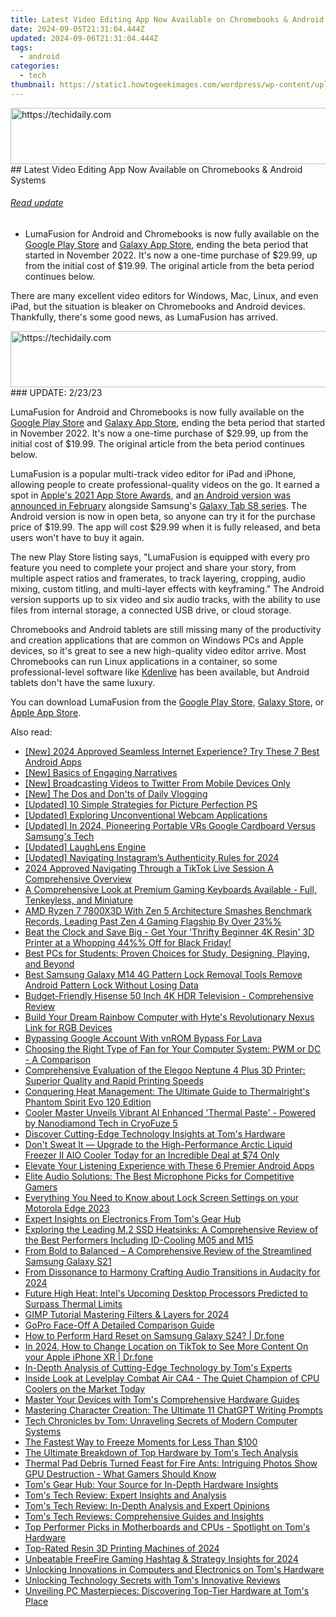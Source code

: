 ```yaml
---
title: Latest Video Editing App Now Available on Chromebooks & Android Systems
date: 2024-09-05T21:31:04.444Z
updated: 2024-09-06T21:31:04.444Z
tags:
  - android
categories:
  - tech
thumbnail: https://static1.howtogeekimages.com/wordpress/wp-content/uploads/2022/11/CloudsConvert_maxresdefault-1668093764.jpg
---
```


<!-- affiliate ads begin -->
<a href="https://appsumo.8odi.net/c/5597632/2130869/7443" target="_top" id="2130869">
  <img src="//a.impactradius-go.com/display-ad/7443-2130869" border="0" alt="https://techidaily.com" width="600" height="90"/>
</a>
<img height="0" width="0" src="https://appsumo.8odi.net/i/5597632/2130869/7443" style="position:absolute;visibility:hidden;" border="0" />
<!-- affiliate ads end -->
## Latest Video Editing App Now Available on Chromebooks & Android Systems

###### [Read update](https://youtube-lab.techidaily.com/024-approved-rapid-techniques-mix-up-and-shuffle-youtube-listings/) 

* LumaFusion for Android and Chromebooks is now fully available on the [Google Play Store](https://www.anrdoezrs.net/links/3607085/type/dlg/sid/UUhtgUeUpU203671/https://play.google.com/store/apps/details?id=com.luma%5Ftouch.lumafusion) and [Galaxy App Store](https://shop-links.co/link/?exclusive=1&publisher_slug=itechdaily19598&url=https%3A%2F%2Fgalaxystore.samsung.com%2Fdetail%2Fcom.luma%255Ftouch.lumafusion), ending the beta period that started in November 2022\. It's now a one-time purchase of $29.99, up from the initial cost of $19.99\. The original article from the beta period continues below.

 There are many excellent video editors for Windows, Mac, Linux, and even iPad, but the situation is bleaker on Chromebooks and Android devices. Thankfully, there's some good news, as LumaFusion has arrived.

<!-- affiliate ads begin -->
<a href="https://ephamedtechinc.pxf.io/c/5597632/2136625/26400" target="_top" id="2136625">
  <img src="//a.impactradius-go.com/display-ad/26400-2136625" border="0" alt="https://techidaily.com" width="728" height="90"/>
</a>
<img height="0" width="0" src="https://ephamedtechinc.pxf.io/i/5597632/2136625/26400" style="position:absolute;visibility:hidden;" border="0" />
<!-- affiliate ads end -->
###  UPDATE: 2/23/23

 LumaFusion for Android and Chromebooks is now fully available on the [Google Play Store](https://www.anrdoezrs.net/links/3607085/type/dlg/sid/UUhtgUeUpU203671/https://play.google.com/store/apps/details?id=com.luma%5Ftouch.lumafusion) and [Galaxy App Store](https://shop-links.co/link/?exclusive=1&publisher_slug=itechdaily19598&url=https%3A%2F%2Fgalaxystore.samsung.com%2Fdetail%2Fcom.luma%255Ftouch.lumafusion), ending the beta period that started in November 2022\. It's now a one-time purchase of $29.99, up from the initial cost of $19.99\. The original article from the beta period continues below.

 LumaFusion is a popular multi-track video editor for iPad and iPhone, allowing people to create professional-quality videos on the go. It earned a spot in [Apple's 2021 App Store Awards](https://www.apple.com/newsroom/2021/12/app-store-awards-honor-the-best-apps-and-games-of-2021/), and [an Android version was announced in February](https://luma-touch.com/samsung-unpacked-lumafusion-on-android/) alongside Samsung's [Galaxy Tab S8 series](https://easy-unlock-android.techidaily.com/in-2024-unlock-your-oppo-reno-8t-5gs-potential-the-top-20-lock-screen-apps-you-need-to-try-by-drfone-android/). The Android version is now in open beta, so anyone can try it for the purchase price of $19.99\. The app will cost $29.99 when it is fully released, and beta users won't have to buy it again.

 The new Play Store listing says, "LumaFusion is equipped with every pro feature you need to complete your project and share your story, from multiple aspect ratios and framerates, to track layering, cropping, audio mixing, custom titling, and multi-layer effects with keyframing." The Android version supports up to six video and six audio tracks, with the ability to use files from internal storage, a connected USB drive, or cloud storage.

 Chromebooks and Android tablets are still missing many of the productivity and creation applications that are common on Windows PCs and Apple devices, so it's great to see a new high-quality video editor arrive. Most Chromebooks can run Linux applications in a container, so some professional-level software like [Kdenlive](https://kdenlive.org/en/) has been available, but Android tablets don't have the same luxury.

 You can download LumaFusion from the [Google Play Store](https://www.anrdoezrs.net/links/3607085/type/dlg/sid/UUhtgUeUpU203671/https://play.google.com/store/apps/details?id=com.luma%5Ftouch.lumafusion), [Galaxy Store](https://shop-links.co/link/?exclusive=1&publisher_slug=itechdaily19598&url=https%3A%2F%2Fgalaxystore.samsung.com%2Fdetail%2Fcom.luma%255Ftouch.lumafusion), or [Apple App Store](https://apps.apple.com/app/apple-store/id1062022008).

<ins class="adsbygoogle"
     style="display:block"
     data-ad-format="autorelaxed"
     data-ad-client="ca-pub-7571918770474297"
     data-ad-slot="1223367746"></ins>



<ins class="adsbygoogle"
     style="display:block"
     data-ad-client="ca-pub-7571918770474297"
     data-ad-slot="8358498916"
     data-ad-format="auto"
     data-full-width-responsive="true"></ins>

<span class="atpl-alsoreadstyle">Also read:</span>
<div><ul>
<li><a href="https://youtube-webster.techidaily.com/024-approved-seamless-internet-experience-try-these-7-best-android-apps/"><u>[New] 2024 Approved  Seamless Internet Experience? Try These 7 Best Android Apps</u></a></li>
<li><a href="https://extra-information.techidaily.com/new-basics-of-engaging-narratives/"><u>[New] Basics of Engaging Narratives</u></a></li>
<li><a href="https://twitter-clips.techidaily.com/new-broadcasting-videos-to-twitter-from-mobile-devices-only/"><u>[New] Broadcasting Videos to Twitter From Mobile Devices Only</u></a></li>
<li><a href="https://facebook-video-share.techidaily.com/new-the-dos-and-donts-of-daily-vlogging/"><u>[New] The Dos and Don'ts of Daily Vlogging</u></a></li>
<li><a href="https://extra-tips.techidaily.com/updated-10-simple-strategies-for-picture-perfection-ps/"><u>[Updated] 10 Simple Strategies for Picture Perfection PS</u></a></li>
<li><a href="https://visual-screen-recording.techidaily.com/updated-exploring-unconventional-webcam-applications/"><u>[Updated] Exploring Unconventional Webcam Applications</u></a></li>
<li><a href="https://article-posts.techidaily.com/updated-in-2024-pioneering-portable-vrs-google-cardboard-versus-samsungs-tech/"><u>[Updated] In 2024, Pioneering Portable VRs  Google Cardboard Versus Samsung's Tech</u></a></li>
<li><a href="https://extra-approaches.techidaily.com/updated-laughlens-engine/"><u>[Updated] LaughLens Engine</u></a></li>
<li><a href="https://instagram-videos.techidaily.com/updated-navigating-instagrams-authenticity-rules-for-2024/"><u>[Updated] Navigating Instagram’s Authenticity Rules for 2024</u></a></li>
<li><a href="https://tiktok-video-recordings.techidaily.com/2024-approved-navigating-through-a-tiktok-live-session-a-comprehensive-overview/"><u>2024 Approved  Navigating Through a TikTok Live Session  A Comprehensive Overview</u></a></li>
<li><a href="https://hardware-tips.techidaily.com/a-comprehensive-look-at-premium-gaming-keyboards-available-full-tenkeyless-and-miniature/"><u>A Comprehensive Look at Premium Gaming Keyboards Available - Full, Tenkeyless, and Miniature</u></a></li>
<li><a href="https://hardware-tips.techidaily.com/amd-ryzen-7-7800x3d-with-zen-5-architecture-smashes-benchmark-records-leading-past-zen-4-gaming-flagship-by-over-23/"><u>AMD Ryzen 7 7800X3D With Zen 5 Architecture Smashes Benchmark Records, Leading Past Zen 4 Gaming Flagship By Over 23%%</u></a></li>
<li><a href="https://hardware-tips.techidaily.com/beat-the-clock-and-save-big-get-your-thrifty-beginner-4k-resin-3d-printer-at-a-whopping-44-off-for-black-friday/"><u>Beat the Clock and Save Big - Get Your 'Thrifty Beginner 4K Resin' 3D Printer at a Whopping 44%% Off for Black Friday!</u></a></li>
<li><a href="https://hardware-tips.techidaily.com/best-pcs-for-students-proven-choices-for-study-designing-playing-and-beyond/"><u>Best PCs for Students: Proven Choices for Study, Designing, Playing, and Beyond</u></a></li>
<li><a href="https://android-unlock.techidaily.com/best-samsung-galaxy-m14-4g-pattern-lock-removal-tools-remove-android-pattern-lock-without-losing-data-by-drfone-android/"><u>Best Samsung Galaxy M14 4G Pattern Lock Removal Tools Remove Android Pattern Lock Without Losing Data</u></a></li>
<li><a href="https://hardware-tips.techidaily.com/budget-friendly-hisense-50-inch-4k-hdr-television-comprehensive-review/"><u>Budget-Friendly Hisense 50 Inch 4K HDR Television - Comprehensive Review</u></a></li>
<li><a href="https://hardware-tips.techidaily.com/build-your-dream-rainbow-computer-with-hytes-revolutionary-nexus-link-for-rgb-devices/"><u>Build Your Dream Rainbow Computer with Hyte's Revolutionary Nexus Link for RGB Devices</u></a></li>
<li><a href="https://android-unlock.techidaily.com/bypassing-google-account-with-vnrom-bypass-for-lava-by-drfone-android/"><u>Bypassing Google Account With vnROM Bypass For Lava</u></a></li>
<li><a href="https://hardware-tips.techidaily.com/choosing-the-right-type-of-fan-for-your-computer-system-pwm-or-dc-a-comparison/"><u>Choosing the Right Type of Fan for Your Computer System: PWM or DC - A Comparison</u></a></li>
<li><a href="https://hardware-tips.techidaily.com/comprehensive-evaluation-of-the-elegoo-neptune-4-plus-3d-printer-superior-quality-and-rapid-printing-speeds/"><u>Comprehensive Evaluation of the Elegoo Neptune 4 Plus 3D Printer: Superior Quality and Rapid Printing Speeds</u></a></li>
<li><a href="https://hardware-tips.techidaily.com/conquering-heat-management-the-ultimate-guide-to-thermalrights-phantom-spirit-evo-120-edition/"><u>Conquering Heat Management: The Ultimate Guide to Thermalright's Phantom Spirit Evo 120 Edition</u></a></li>
<li><a href="https://hardware-tips.techidaily.com/cooler-master-unveils-vibrant-ai-enhanced-thermal-paste-powered-by-nanodiamond-tech-in-cryofuze-5/"><u>Cooler Master Unveils Vibrant AI Enhanced 'Thermal Paste' - Powered by Nanodiamond Tech in CryoFuze 5</u></a></li>
<li><a href="https://hardware-tips.techidaily.com/discover-cutting-edge-technology-insights-at-toms-hardware/"><u>Discover Cutting-Edge Technology Insights at Tom's Hardware</u></a></li>
<li><a href="https://hardware-tips.techidaily.com/1723175687973-dont-sweat-it-upgrade-to-the-high-performance-arctic-liquid-freezer-ii-aio-cooler-today-for-an-incredible-deal-at-74-only/"><u>Don't Sweat It — Upgrade to the High-Performance Arctic Liquid Freezer II AIO Cooler Today for an Incredible Deal at $74 Only</u></a></li>
<li><a href="https://fox-access.techidaily.com/elevate-your-listening-experience-with-these-6-premier-android-apps/"><u>Elevate Your Listening Experience with These 6 Premier Android Apps</u></a></li>
<li><a href="https://hardware-tips.techidaily.com/elite-audio-solutions-the-best-microphone-picks-for-competitive-gamers/"><u>Elite Audio Solutions: The Best Microphone Picks for Competitive Gamers</u></a></li>
<li><a href="https://easy-unlock-android.techidaily.com/everything-you-need-to-know-about-lock-screen-settings-on-your-motorola-edge-2023-by-drfone-android/"><u>Everything You Need to Know about Lock Screen Settings on your Motorola Edge 2023</u></a></li>
<li><a href="https://hardware-tips.techidaily.com/expert-insights-on-electronics-from-toms-gear-hub/"><u>Expert Insights on Electronics From Tom's Gear Hub</u></a></li>
<li><a href="https://hardware-tips.techidaily.com/exploring-the-leading-m2-ssd-heatsinks-a-comprehensive-review-of-the-best-performers-including-id-cooling-m05-and-m15/"><u>Exploring the Leading M.2 SSD Heatsinks: A Comprehensive Review of the Best Performers Including ID-Cooling M05 and M15</u></a></li>
<li><a href="https://buynow-reviews.techidaily.com/from-bold-to-balanced-a-comprehensive-review-of-the-streamlined-samsung-galaxy-s21/"><u>From Bold to Balanced – A Comprehensive Review of the Streamlined Samsung Galaxy S21</u></a></li>
<li><a href="https://some-knowledge.techidaily.com/from-dissonance-to-harmony-crafting-audio-transitions-in-audacity-for-2024/"><u>From Dissonance to Harmony  Crafting Audio Transitions in Audacity for 2024</u></a></li>
<li><a href="https://hardware-tips.techidaily.com/future-high-heat-intels-upcoming-desktop-processors-predicted-to-surpass-thermal-limits/"><u>Future High Heat: Intel's Upcoming Desktop Processors Predicted to Surpass Thermal Limits</u></a></li>
<li><a href="https://some-techniques.techidaily.com/gimp-tutorial-mastering-filters-and-layers-for-2024/"><u>GIMP Tutorial  Mastering Filters & Layers for 2024</u></a></li>
<li><a href="https://vp-tips.techidaily.com/gopro-face-off-a-detailed-comparison-guide/"><u>GoPro Face-Off  A Detailed Comparison Guide</u></a></li>
<li><a href="https://techidaily.com/how-to-perform-hard-reset-on-samsung-galaxy-s24-drfone-by-drfone-reset-android-reset-android/"><u>How to Perform Hard Reset on Samsung Galaxy S24? | Dr.fone</u></a></li>
<li><a href="https://location-social.techidaily.com/in-2024-how-to-change-location-on-tiktok-to-see-more-content-on-your-apple-iphone-xr-drfone-by-drfone-virtual-ios/"><u>In 2024, How to Change Location on TikTok to See More Content On your Apple iPhone XR | Dr.fone</u></a></li>
<li><a href="https://hardware-tips.techidaily.com/in-depth-analysis-of-cutting-edge-technology-by-toms-experts/"><u>In-Depth Analysis of Cutting-Edge Technology by Tom's Experts</u></a></li>
<li><a href="https://hardware-tips.techidaily.com/inside-look-at-levelplay-combat-air-ca4-the-quiet-champion-of-cpu-coolers-on-the-market-today/"><u>Inside Look at Levelplay Combat Air CA4 - The Quiet Champion of CPU Coolers on the Market Today</u></a></li>
<li><a href="https://hardware-tips.techidaily.com/master-your-devices-with-toms-comprehensive-hardware-guides/"><u>Master Your Devices with Tom's Comprehensive Hardware Guides</u></a></li>
<li><a href="https://tech-haven.techidaily.com/mastering-character-creation-the-ultimate-11-chatgpt-writing-prompts/"><u>Mastering Character Creation: The Ultimate 11 ChatGPT Writing Prompts</u></a></li>
<li><a href="https://hardware-tips.techidaily.com/tech-chronicles-by-tom-unraveling-secrets-of-modern-computer-systems/"><u>Tech Chronicles by Tom: Unraveling Secrets of Modern Computer Systems</u></a></li>
<li><a href="https://buynow-reviews.techidaily.com/the-fastest-way-to-freeze-moments-for-less-than-100/"><u>The Fastest Way to Freeze Moments for Less Than $100</u></a></li>
<li><a href="https://hardware-tips.techidaily.com/the-ultimate-breakdown-of-top-hardware-by-toms-tech-analysis/"><u>The Ultimate Breakdown of Top Hardware by Tom's Tech Analysis</u></a></li>
<li><a href="https://hardware-tips.techidaily.com/thermal-pad-debris-turned-feast-for-fire-ants-intriguing-photos-show-gpu-destruction-what-gamers-should-know/"><u>Thermal Pad Debris Turned Feast for Fire Ants: Intriguing Photos Show GPU Destruction - What Gamers Should Know</u></a></li>
<li><a href="https://hardware-tips.techidaily.com/toms-gear-hub-your-source-for-in-depth-hardware-insights/"><u>Tom's Gear Hub: Your Source for In-Depth Hardware Insights</u></a></li>
<li><a href="https://hardware-tips.techidaily.com/toms-tech-review-expert-insights-and-analysis/"><u>Tom's Tech Review: Expert Insights and Analysis</u></a></li>
<li><a href="https://hardware-tips.techidaily.com/toms-tech-review-in-depth-analysis-and-expert-opinions/"><u>Tom's Tech Review: In-Depth Analysis and Expert Opinions</u></a></li>
<li><a href="https://hardware-tips.techidaily.com/toms-tech-reviews-comprehensive-guides-and-insights/"><u>Tom's Tech Reviews: Comprehensive Guides and Insights</u></a></li>
<li><a href="https://hardware-tips.techidaily.com/top-performer-picks-in-motherboards-and-cpus-spotlight-on-toms-hardware/"><u>Top Performer Picks in Motherboards and CPUs - Spotlight on Tom's Hardware</u></a></li>
<li><a href="https://hardware-tips.techidaily.com/top-rated-resin-3d-printing-machines-of-2024/"><u>Top-Rated Resin 3D Printing Machines of 2024</u></a></li>
<li><a href="https://facebook-video-share.techidaily.com/unbeatable-freefire-gaming-hashtag-and-strategy-insights-for-2024/"><u>Unbeatable FreeFire Gaming  Hashtag & Strategy Insights for 2024</u></a></li>
<li><a href="https://hardware-tips.techidaily.com/unlocking-innovations-in-computers-and-electronics-on-toms-hardware/"><u>Unlocking Innovations in Computers and Electronics on Tom's Hardware</u></a></li>
<li><a href="https://hardware-tips.techidaily.com/unlocking-technology-secrets-with-toms-innovative-reviews/"><u>Unlocking Technology Secrets with Tom's Innovative Reviews</u></a></li>
<li><a href="https://hardware-tips.techidaily.com/unveiling-pc-masterpieces-discovering-top-tier-hardware-at-toms-place/"><u>Unveiling PC Masterpieces: Discovering Top-Tier Hardware at Tom's Place</u></a></li>
</ul></div>
